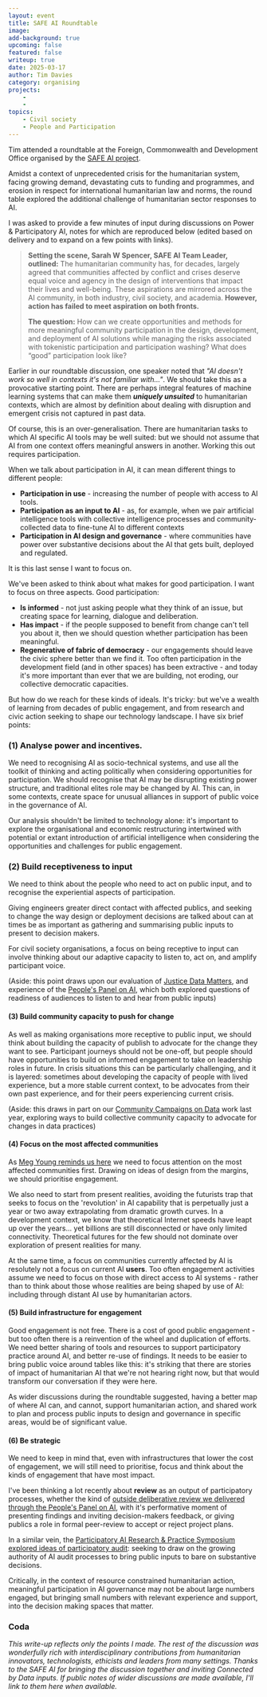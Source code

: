```yaml
---
layout: event
title: SAFE AI Roundtable
image: 
add-background: true
upcoming: false
featured: false
writeup: true
date: 2025-03-17
author: Tim Davies
category: organising
projects:
    - 
    - 
topics:
    - Civil society
    - People and Participation
---
```


Tim attended a roundtable at the Foreign, Commonwealth and Development Office organised by the [SAFE AI project](https://www.cdacnetwork.org/safe-ai). 

Amidst a context of unprecedented crisis for the humanitarian system, facing growing demand, devastating cuts to funding and programmes, and erosion in respect for international humanitarian law and norms, the round table explored the additional challenge of humanitarian sector responses to AI.

I was asked to provide a few minutes of input during discussions on Power & Participatory AI, notes for which are reproduced below (edited based on delivery and to expand on a few points with links). 

<!--more-->

> **Setting the scene, Sarah W Spencer, SAFE AI Team Leader, outlined:** The humanitarian community has, for decades, largely agreed that communities affected by conflict and crises deserve equal voice and agency in the design of interventions that impact their lives and well-being. These aspirations are mirrored across the AI community, in both industry, civil society, and academia. **However, action has failed to meet aspiration on both fronts.**
> 
> **The question:** How can we create opportunities and methods for more meaningful community participation in the design, development, and deployment of AI solutions while managing the risks associated with tokenistic participation and participation washing? What does “good” participation look like?

Earlier in our roundtable discussion, one speaker noted that *"AI doesn't work so well in contexts it's not familiar with..."*. We should take this as a provocative starting point. There are perhaps integral features of machine learning systems that can make them ***uniquely unsuited*** to humanitarian contexts, which are almost by definition about dealing with disruption and emergent crisis not captured in past data. 

Of course, this is an over-generalisation. There are humanitarian tasks to which AI specific AI tools may be well suited: but we should not assume that AI from one context offers meaningful answers in another. Working this out requires participation.

When we talk about participation in AI, it can mean different things to different people:

* **Participation in use** - increasing the number of people with access to AI tools.  
* **Participation as an input to AI** - as, for example, when we pair artificial intelligence tools with collective intelligence processes and community-collected data to fine-tune AI to different contexts  
* **Participation in AI design and governance** - where communities have power over substantive decisions about the AI that gets built, deployed and regulated. 

It is this last sense I want to focus on. 

We've been asked to think about what makes for good participation. I want to focus on three aspects. Good participation: 

- **Is informed** - not just asking people what they think of an issue, but creating space for learning, dialogue and deliberation. 
- **Has impact** - if the people supposed to benefit from change can't tell you about it, then we should question whether participation has been meaningful.
- **Regenerative of fabric of democracy** - our engagements should leave the civic sphere better than we find it. Too often participation in the development field (and in other spaces) has been extractive - and today it's more important than ever that we are building, not eroding, our collective democratic capacities. 

But how do we reach for these kinds of ideals. It's tricky: but we've a wealth of learning from decades of public engagement, and from research and civic action seeking to shape our technology landscape. I have six brief points:
### (1) Analyse power and incentives.

We need to recognising AI as socio-technical systems, and use all the toolkit of thinking and acting politically when considering opportunities for participation. We should recognise that AI may be disrupting existing power structure, and traditional elites role may be changed by AI. This can, in some contexts, create space for unusual alliances in support of public voice in the governance of AI. 

Our analysis shouldn't be limited to technology alone: it's important to explore the organisational and economic restructuring intertwined with potential or extant introduction of artificial intelligence when considering the opportunities and challenges for public engagement.   

### (2) Build receptiveness to input

We need to think about the people who need to act on public input, and to recognise the experiential aspects of participation. 

Giving engineers greater direct contact with affected publics, and seeking to change the way design or deployment decisions are talked about can at times be as important as gathering and summarising public inputs to present to decision makers.

For civil society organisations, a focus on being receptive to input can involve thinking about our adaptive capacity to listen to, act on, and amplify participant voice. 

(Aside: this point draws upon our evaluation of [Justice Data Matters](https://connectedbydata.org/resources/justice-data-matters-2022-evaluation-report), and experience of the [People's Panel on AI](https://connectedbydata.org/projects/2023-peoples-panel-on-ai), which both explored questions of readiness of audiences to listen to and hear from public inputs)
#### (3) Build community capacity to push for change    

As well as making organisations more receptive to public input, we should think about building the capacity of publish to advocate for the change they want to see. Participant journeys should not be one-off, but people should have opportunities to build on informed engagement to take on leadership roles in future. In crisis situations this can be particularly challenging, and it is layered: sometimes about developing the capacity of people with lived experience, but a more stable current context, to be advocates from their own past experience, and for their peers experiencing current crisis. 

(Aside: this draws in part on our [Community Campaigns on Data](https://connectedbydata.org/projects/2023-catalysing-communities) work last year, exploring ways to build collective community capacity to advocate for changes in data practices)
	   
#### (4) Focus on the most affected communities

As [Meg Young reminds us here](https://www.techpolicy.press/participatory-ai-begin-with-the-most-affected-people) we need to focus attention on the most affected communities first. Drawing on ideas of design from the margins, we should prioritise engagement. 

We also need to start from present realities, avoiding the futurists trap that seeks to focus on the 'revolution' in AI capability that is perpetually just a year or two away extrapolating from dramatic growth curves. In a development context, we know that theoretical Internet speeds have leapt up over the years... yet billions are still disconnected or have only limited connectivity. Theoretical futures for the few should not dominate over exploration of present realities for many. 

At the same time, a focus on communities currently affected by AI is resolutely not a focus on current AI **users**. Too often engagement activities assume we need to focus on those with direct access to AI systems - rather than to think about those whose realities are being shaped by use of AI: including through distant AI use by humanitarian actors. 

#### (5) Build infrastructure for engagement

Good engagement is not free. There is a cost of good public engagement - but too often there is a reinvention of the wheel and duplication of efforts. We need better sharing of tools and resources to support participatory practice around AI, and better re-use of findings. It needs to be easier to bring public voice around tables like this: it's striking that there are stories of impact of humanitarian AI that we're not hearing right now, but that would transform our conversation if they were here. 

As wider discussions during the roundtable suggested, having a better map of where AI can, and cannot, support humanitarian action, and shared work to plan and process public inputs to design and governance in specific areas, would be of significant value.  

#### (6) Be strategic

We need to keep in mind that, even with infrastructures that lower the cost of engagement, we will still need to prioritise, focus and think about the kinds of engagement that have most impact. 

I've been thinking a lot recently about **review** as an output of participatory processes, whether the kind of [outside deliberative review we delivered through the People's Panel on AI](https://connectedbydata.org/assets/projects/peoplespanel/2024%20-%20Peoples%20Panel%20on%20AI%20-%20Final%20Report%20(10%20Pages).pdf), with it's performative moment of presenting findings and inviting decision-makers feedback, or giving publics a role in formal peer-review to accept or reject project plans. 

In a similar vein, the [Participatory AI Research & Practice Symposium explored ideas of participatory audit](https://www.youtube.com/watch?v=WUPDvD_2DAE&list=PLwJHuxo3woL6JjSvIoaTP6Lbgf8NXun90): seeking to draw on the growing authority of AI audit processes to bring public inputs to bare on substantive decisions. 

Critically, in the context of resource constrained humanitarian action, meaningful participation in AI governance may not be about large numbers engaged, but bringing small numbers with relevant experience and support, into the decision making spaces that matter. 

### Coda

*This write-up reflects only the points I made. The rest of the discussion was wonderfully rich with interdisciplinary contributions from humanitarian innovators, technologists, ethicists and leaders from many settings. Thanks to the SAFE AI for bringing the discussion together and inviting Connected by Data inputs. If public notes of wider discussions are made available, I'll link to them here when available.* 